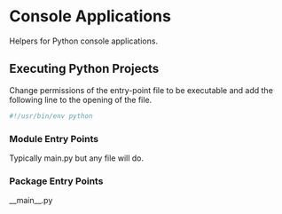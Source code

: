 # Console Applications

Helpers for Python console applications.


## Executing Python Projects
Change permissions of the entry-point file to be executable and add the following
line to the opening of the file.
```Python
#!/usr/bin/env python
```
### Module Entry Points
Typically main.py but any file will do.

### Package Entry Points
\_\_main\_\_.py
